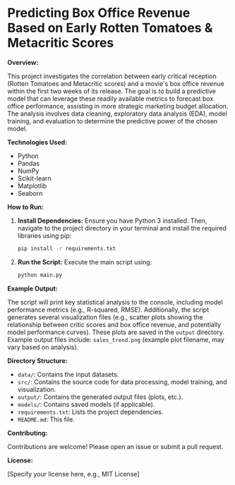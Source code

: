 # Predicting Box Office Revenue Based on Early Rotten Tomatoes & Metacritic Scores

**Overview:**

This project investigates the correlation between early critical reception (Rotten Tomatoes and Metacritic scores) and a movie's box office revenue within the first two weeks of its release.  The goal is to build a predictive model that can leverage these readily available metrics to forecast box office performance, assisting in more strategic marketing budget allocation.  The analysis involves data cleaning, exploratory data analysis (EDA), model training, and evaluation to determine the predictive power of the chosen model.

**Technologies Used:**

* Python
* Pandas
* NumPy
* Scikit-learn
* Matplotlib
* Seaborn

**How to Run:**

1. **Install Dependencies:**  Ensure you have Python 3 installed. Then, navigate to the project directory in your terminal and install the required libraries using pip:

   ```bash
   pip install -r requirements.txt
   ```

2. **Run the Script:** Execute the main script using:

   ```bash
   python main.py
   ```

**Example Output:**

The script will print key statistical analysis to the console, including model performance metrics (e.g., R-squared, RMSE). Additionally, the script generates several visualization files (e.g., scatter plots showing the relationship between critic scores and box office revenue, and potentially model performance curves).  These plots are saved in the `output` directory.  Example output files include: `sales_trend.png` (example plot filename, may vary based on analysis).


**Directory Structure:**

* `data/`: Contains the input datasets.
* `src/`: Contains the source code for data processing, model training, and visualization.
* `output/`: Contains the generated output files (plots, etc.).
* `models/`: Contains saved models (if applicable).
* `requirements.txt`: Lists the project dependencies.
* `README.md`: This file.


**Contributing:**

Contributions are welcome! Please open an issue or submit a pull request.


**License:**

[Specify your license here, e.g., MIT License]